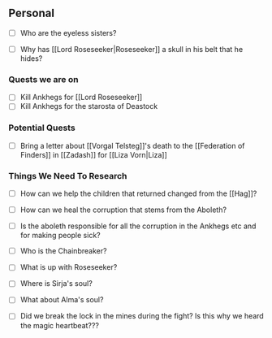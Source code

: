 
## Personal

- [ ] Who are the eyeless sisters?
- [ ] Why has [[Lord Roseseeker|Roseseeker]] a skull in his belt that he hides?


### Quests we are on
- [ ] Kill Ankhegs for [[Lord Roseseeker]]
- [ ] Kill Ankhegs for the starosta of Deastock

### Potential Quests
- [ ] Bring a letter about [[Vorgal Telsteg]]'s death to the [[Federation of Finders]] in [[Zadash]] for [[Liza Vorn|Liza]]


### Things We Need To Research
- [ ] How can we help the children that returned changed from the [[Hag]]?
- [ ] How can we heal the corruption that stems from the Aboleth?
- [ ] Is the aboleth responsible for all the corruption in the Ankhegs etc and for making people sick?
- [ ] Who is the Chainbreaker?
- [ ] What is up with Roseseeker?
- [ ] Where is Sirja's soul?
- [ ] What about Alma's soul?
- [ ] Did we break the lock in the mines during the fight? Is this why we heard the magic heartbeat???


